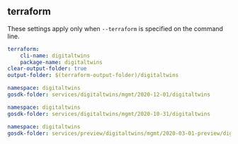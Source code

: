 
## terraform

These settings apply only when `--terraform` is specified on the command line.

``` yaml $(terraform)
terraform:
    cli-name: digitaltwins
    package-name: digitaltwins
clear-output-folder: true
output-folder: $(terraform-output-folder)/digitaltwins
```

```yaml $(tag) == 'package-2020-12' && $(terraform)
namespace: digitaltwins
gosdk-folder: services/digitaltwins/mgmt/2020-12-01/digitaltwins
```

```yaml $(tag) == 'package-2020-10' && $(terraform)
namespace: digitaltwins
gosdk-folder: services/digitaltwins/mgmt/2020-10-31/digitaltwins
```

```yaml $(tag) == 'package-2020-03-01-preview' && $(terraform)
namespace: digitaltwins
gosdk-folder: services/preview/digitaltwins/mgmt/2020-03-01-preview/digitaltwins
```
